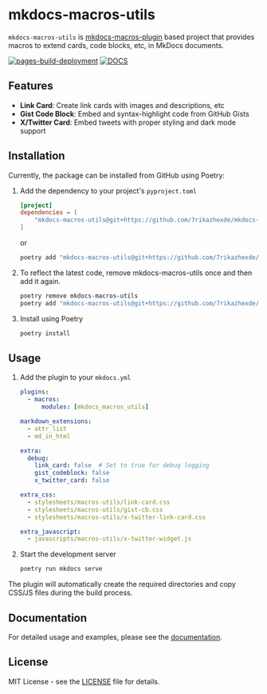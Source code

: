 # mkdocs-macros-utils

`mkdocs-macros-utils` is [mkdocs-macros-plugin](https://mkdocs-macros-plugin.readthedocs.io/en/latest/) based project that provides macros to extend cards, code blocks, etc, in MkDocs documents.

[![pages-build-deployment](https://github.com/7rikazhexde/mkdocs-macros-utils/actions/workflows/pages/pages-build-deployment/badge.svg?branch=gh-pages)](https://github.com/7rikazhexde/mkdocs-macros-utils/actions/workflows/pages/pages-build-deployment) [![DOCS](https://img.shields.io/badge/Docs-Click%20Here-blue?colorA=24292e&colorB=0366d6&logo=github)](https://7rikazhexde.github.io/mkdocs-macros-utils/)

## Features

- **Link Card**: Create link cards with images and descriptions, etc
- **Gist Code Block**: Embed and syntax-highlight code from GitHub Gists
- **X/Twitter Card**: Embed tweets with proper styling and dark mode support

## Installation

Currently, the package can be installed from GitHub using Poetry:

1. Add the dependency to your project's `pyproject.toml`

    ```toml
    [project]
    dependencies = [
        "mkdocs-macros-utils@git+https://github.com/7rikazhexde/mkdocs-macros-utils.git@main"
    ]
    ```

    or

    ```bash
    poetry add "mkdocs-macros-utils@git+https://github.com/7rikazhexde/mkdocs-macros-utils.git@main"
    ```

2. To reflect the latest code, remove mkdocs-macros-utils once and then add it again.

    ```bash
    poetry remove mkdocs-macros-utils
    poetry add "mkdocs-macros-utils@git+https://github.com/7rikazhexde/mkdocs-macros-utils.git#main"
    ```

3. Install using Poetry

    ```bash
    poetry install
    ```

## Usage

1. Add the plugin to your `mkdocs.yml`

    ```yaml
    plugins:
      - macros:
          modules: [mkdocs_macros_utils]

    markdown_extensions:
      - attr_list
      - md_in_html

    extra:
      debug:
        link_card: false  # Set to true for debug logging
        gist_codeblock: false
        x_twitter_card: false

    extra_css:
      - stylesheets/macros-utils/link-card.css
      - stylesheets/macros-utils/gist-cb.css
      - stylesheets/macros-utils/x-twitter-link-card.css

    extra_javascript:
      - javascripts/macros-utils/x-twitter-widget.js
    ```

1. Start the development server

    ```bash
    poetry run mkdocs serve
    ```

The plugin will automatically create the required directories and copy CSS/JS files during the build process.

## Documentation

For detailed usage and examples, please see the [documentation](https://7rikazhexde.github.io/mkdocs-macros-utils/).

## License

MIT License - see the [LICENSE](./LICENCE) file for details.
